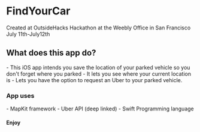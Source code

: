 <h1> FindYourCar </h1>
 Created at OutsideHacks Hackathon at the Weebly Office in San Francisco July 11th-July12th
<h2> What does this app do? </h2>
- This iOS app intends you save the location of your parked vehicle so you don't forget where you parked
- It lets you see where your current location is
- Lets you have the option to request an Uber to your parked vehicle.
<h3> App uses </h3>
- MapKit framework 
- Uber API (deep linked)
- Swift Programming language

<h4> Enjoy </h4>
